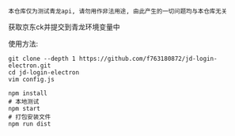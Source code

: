 `本仓库仅为测试青龙api, 请勿用作非法用途, 由此产生的一切问题均与本仓库无关`

获取京东ck并提交到青龙环境变量中

使用方法:
```shell script
git clone --depth 1 https://github.com/f763180872/jd-login-electron.git
cd jd-login-electron
vim config.js

npm install
# 本地测试
npm start
# 打包安装文件
npm run dist
```
